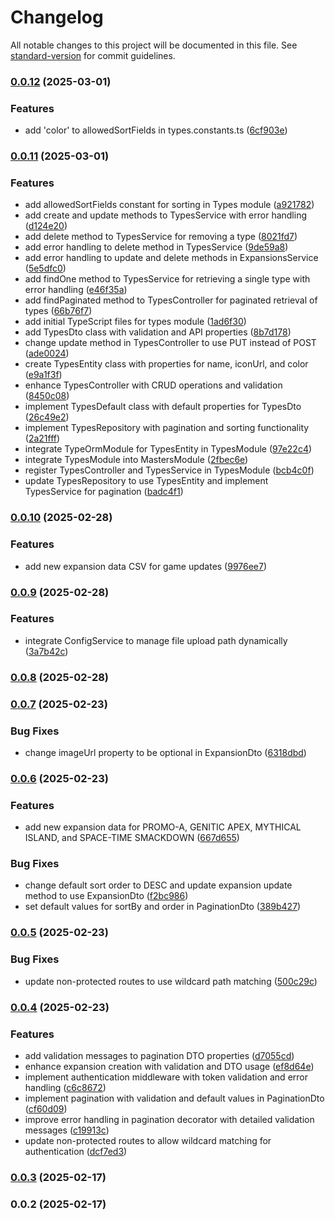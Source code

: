# Changelog

All notable changes to this project will be documented in this file. See [standard-version](https://github.com/conventional-changelog/standard-version) for commit guidelines.

### [0.0.12](https://github.com/hishamktd/pokemon-api/compare/v0.0.11...v0.0.12) (2025-03-01)


### Features

* add 'color' to allowedSortFields in types.constants.ts ([6cf903e](https://github.com/hishamktd/pokemon-api/commit/6cf903eb597dee774aa1e7beffc55c06236ebf3d))

### [0.0.11](https://github.com/hishamktd/pokemon-api/compare/v0.0.10...v0.0.11) (2025-03-01)


### Features

* add allowedSortFields constant for sorting in Types module ([a921782](https://github.com/hishamktd/pokemon-api/commit/a9217820fa1ebea50f1c4bcab94563c4057157f5))
* add create and update methods to TypesService with error handling ([d124e20](https://github.com/hishamktd/pokemon-api/commit/d124e20e9e3853d5cfb70d91f3fd0b574afe609b))
* add delete method to TypesService for removing a type ([8021fd7](https://github.com/hishamktd/pokemon-api/commit/8021fd787930c4787316424c612da2c32628d27a))
* add error handling to delete method in TypesService ([9de59a8](https://github.com/hishamktd/pokemon-api/commit/9de59a84947e0a1b0b1427590f9a8b7c554d4ba9))
* add error handling to update and delete methods in ExpansionsService ([5e5dfc0](https://github.com/hishamktd/pokemon-api/commit/5e5dfc08c1042ce73a9d32c7bc83f85c81ff3615))
* add findOne method to TypesService for retrieving a single type with error handling ([e46f35a](https://github.com/hishamktd/pokemon-api/commit/e46f35adf901cf92d05f6f4a0dcf710ffc5745c2))
* add findPaginated method to TypesController for paginated retrieval of types ([66b76f7](https://github.com/hishamktd/pokemon-api/commit/66b76f7e4c7cfb6912e62f8291a35efca3f925da))
* add initial TypeScript files for types module ([1ad6f30](https://github.com/hishamktd/pokemon-api/commit/1ad6f3049c079d0e97c64fca014e7122190cb6a0))
* add TypesDto class with validation and API properties ([8b7d178](https://github.com/hishamktd/pokemon-api/commit/8b7d17848e8c756e09e864a1800dca18a6a4cbf9))
* change update method in TypesController to use PUT instead of POST ([ade0024](https://github.com/hishamktd/pokemon-api/commit/ade00247b233288708b757ef64098431c22455e4))
* create TypesEntity class with properties for name, iconUrl, and color ([e9a1f3f](https://github.com/hishamktd/pokemon-api/commit/e9a1f3f53f2bc1ec82890ddf522d68d7fc003d0f))
* enhance TypesController with CRUD operations and validation ([8450c08](https://github.com/hishamktd/pokemon-api/commit/8450c0868fcbbd3b6cf031632db94047dbfd5730))
* implement TypesDefault class with default properties for TypesDto ([26c49e2](https://github.com/hishamktd/pokemon-api/commit/26c49e2937af1f887abedcdee95f2403c0caff71))
* implement TypesRepository with pagination and sorting functionality ([2a21fff](https://github.com/hishamktd/pokemon-api/commit/2a21fff5e6cd41e6289b51664bd1b24e0255ae4a))
* integrate TypeOrmModule for TypesEntity in TypesModule ([97e22c4](https://github.com/hishamktd/pokemon-api/commit/97e22c4c8344ec569740d4b08aea3abf79a99eaa))
* integrate TypesModule into MastersModule ([2fbec6e](https://github.com/hishamktd/pokemon-api/commit/2fbec6ee1b91e295d744075d2240d8e4abbcbde8))
* register TypesController and TypesService in TypesModule ([bcb4c0f](https://github.com/hishamktd/pokemon-api/commit/bcb4c0f25f5a441078cc3198ddf5b94cf272bfb5))
* update TypesRepository to use TypesEntity and implement TypesService for pagination ([badc4f1](https://github.com/hishamktd/pokemon-api/commit/badc4f1d6a1916d6de23c47646ef6af885266e98))

### [0.0.10](https://github.com/hishamktd/pokemon-api/compare/v0.0.9...v0.0.10) (2025-02-28)


### Features

* add new expansion data CSV for game updates ([9976ee7](https://github.com/hishamktd/pokemon-api/commit/9976ee7d7fe345099d8530b172de93c79e28c073))

### [0.0.9](https://github.com/hishamktd/pokemon-api/compare/v0.0.8...v0.0.9) (2025-02-28)


### Features

* integrate ConfigService to manage file upload path dynamically ([3a7b42c](https://github.com/hishamktd/pokemon-api/commit/3a7b42c3b89f0d2758d3710fcdf1d8ff20c66504))

### [0.0.8](https://github.com/hishamktd/pokemon-api/compare/v0.0.7...v0.0.8) (2025-02-28)

### [0.0.7](https://github.com/hishamktd/pokemon-api/compare/v0.0.6...v0.0.7) (2025-02-23)


### Bug Fixes

* change imageUrl property to be optional in ExpansionDto ([6318dbd](https://github.com/hishamktd/pokemon-api/commit/6318dbd58c0970ea96567fb70696ace32d15ca55))

### [0.0.6](https://github.com/hishamktd/pokemon-api/compare/v0.0.5...v0.0.6) (2025-02-23)


### Features

* add new expansion data for PROMO-A, GENITIC APEX, MYTHICAL ISLAND, and SPACE-TIME SMACKDOWN ([667d655](https://github.com/hishamktd/pokemon-api/commit/667d655827bb080f9b0623a0dc75f690e75c17a3))


### Bug Fixes

* change default sort order to DESC and update expansion update method to use ExpansionDto ([f2bc986](https://github.com/hishamktd/pokemon-api/commit/f2bc9869edf14dbe1e6533bb4d4d7a63172ddeff))
* set default values for sortBy and order in PaginationDto ([389b427](https://github.com/hishamktd/pokemon-api/commit/389b427bffa54f9fad3f28726d1f695a26a55c39))

### [0.0.5](https://github.com/hishamktd/pokemon-api/compare/v0.0.4...v0.0.5) (2025-02-23)


### Bug Fixes

* update non-protected routes to use wildcard path matching ([500c29c](https://github.com/hishamktd/pokemon-api/commit/500c29c5ffffafb5d60f1f48f4669f18532adbca))

### [0.0.4](https://github.com/hishamktd/pokemon-api/compare/v0.0.3...v0.0.4) (2025-02-23)


### Features

* add validation messages to pagination DTO properties ([d7055cd](https://github.com/hishamktd/pokemon-api/commit/d7055cd072c00f31d565a920b173bcc4b0ef9f14))
* enhance expansion creation with validation and DTO usage ([ef8d64e](https://github.com/hishamktd/pokemon-api/commit/ef8d64eecf2a6613d6442f7c7b193aecc679c9aa))
* implement authentication middleware with token validation and error handling ([c6c8672](https://github.com/hishamktd/pokemon-api/commit/c6c8672ab05b11d8386625ea5b638d0384a8e94a))
* implement pagination with validation and default values in PaginationDto ([cf60d09](https://github.com/hishamktd/pokemon-api/commit/cf60d095c45be44bea0739a7c2c46366b2b5958c))
* improve error handling in pagination decorator with detailed validation messages ([c19913c](https://github.com/hishamktd/pokemon-api/commit/c19913c42fdbdeb892ec2568a5e0bd52658d305b))
* update non-protected routes to allow wildcard matching for authentication ([dcf7ed3](https://github.com/hishamktd/pokemon-api/commit/dcf7ed347fdbb3495997315318a0d0c3d7cf9bfd))

### [0.0.3](https://github.com/hishamktd/pokemon-api/compare/v0.0.2...v0.0.3) (2025-02-17)

### 0.0.2 (2025-02-17)
